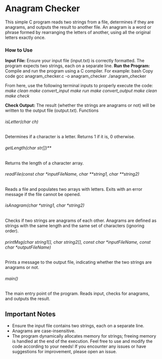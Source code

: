 # Anagram Checker

This simple C program reads two strings from a file, determines if they are anagrams, and outputs the result to another file. An anagram is a word or phrase formed by rearranging the letters of another, using all the original letters exactly once.

### How to Use

**Input File:**
Ensure your input file (input.txt) is correctly formatted. The program expects two strings, each on a separate line.
**Run the Program:** Compile and run the program using a C compiler. 
For example:
bash
Copy code
gcc anagram_checker.c -o anagram_checker
./anagram_checker

From here, use the following terminal inputs to properly execute the code:
 *make clean* 
 *make convert_input* 
 *make run* 
 *make convert_output*
 *make clean*
 *make check* 

**Check Output:** The result (whether the strings are anagrams or not) will be written to the output file (output.txt).
Functions

###### isLetter(char ch)
Determines if a character is a letter. Returns 1 if it is, 0 otherwise.

###### getLength(char str[])**
Returns the length of a character array.

###### readFile(const char *inputFileName, char **string1, char **string2)
Reads a file and populates two arrays with letters. Exits with an error message if the file cannot be opened.

###### isAnagram(char *string1, char *string2)
Checks if two strings are anagrams of each other. Anagrams are defined as strings with the same length and the same set of characters (ignoring order).

###### printMsg(char string1[], char string2[], const char *inputFileName, const char *outputFileName)
Prints a message to the output file, indicating whether the two strings are anagrams or not.

###### main()
The main entry point of the program. Reads input, checks for anagrams, and outputs the result.

## Important Notes

- Ensure the input file contains two strings, each on a separate line.
- Anagrams are case-insensitive.
- The program dynamically allocates memory for strings; freeing memory is handled at the end of the execution.
Feel free to use and modify the code according to your needs! If you encounter any issues or have suggestions for improvement, please open an issue.
